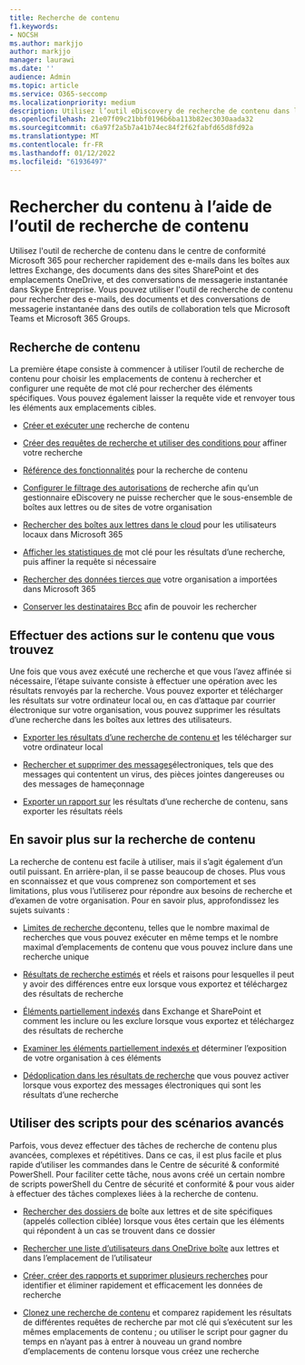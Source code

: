 ```yaml
---
title: Recherche de contenu
f1.keywords:
- NOCSH
ms.author: markjjo
author: markjjo
manager: laurawi
ms.date: ''
audience: Admin
ms.topic: article
ms.service: O365-seccomp
ms.localizationpriority: medium
description: Utilisez l’outil eDiscovery de recherche de contenu dans le Centre de conformité Microsoft 365 pour trouver rapidement des messages électroniques dans des boîtes aux lettres Exchange, des documents dans des sites SharePoint et des emplacements OneDrive, ainsi que des conversations de messagerie instantanée dans Skype Entreprise.
ms.openlocfilehash: 21e07f09c21bbf0196b6ba113b82ec3030aada32
ms.sourcegitcommit: c6a97f2a5b7a41b74ec84f2f62fabfd65d8fd92a
ms.translationtype: MT
ms.contentlocale: fr-FR
ms.lasthandoff: 01/12/2022
ms.locfileid: "61936497"
---
```

# <a name="search-for-content-using-the-content-search-tool"></a>Rechercher du contenu à l’aide de l’outil de recherche de contenu

Utilisez l'outil de recherche de contenu dans le centre de conformité Microsoft 365 pour rechercher rapidement des e-mails dans les boîtes aux lettres Exchange, des documents dans des sites SharePoint et des emplacements OneDrive, et des conversations de messagerie instantanée dans Skype Entreprise. Vous pouvez utiliser l'outil de recherche de contenu pour rechercher des e-mails, des documents et des conversations de messagerie instantanée dans des outils de collaboration tels que Microsoft Teams et Microsoft 365 Groups.
  
## <a name="search-for-content"></a>Recherche de contenu

La première étape consiste à commencer à utiliser l’outil de recherche de contenu pour choisir les emplacements de contenu à rechercher et configurer une requête de mot clé pour rechercher des éléments spécifiques. Vous pouvez également laisser la requête vide et renvoyer tous les éléments aux emplacements cibles.
  
- [Créer et exécuter une](content-search.md) recherche de contenu

- [Créer des requêtes de recherche et utiliser des conditions pour](keyword-queries-and-search-conditions.md) affiner votre recherche

- [Référence des fonctionnalités](content-search-reference.md) pour la recherche de contenu

- [Configurer le filtrage des autorisations](permissions-filtering-for-content-search.md) de recherche afin qu’un gestionnaire eDiscovery ne puisse rechercher que le sous-ensemble de boîtes aux lettres ou de sites de votre organisation

- [Rechercher des boîtes aux lettres dans le cloud](search-cloud-based-mailboxes-for-on-premises-users.md) pour les utilisateurs locaux dans Microsoft 365

- [Afficher les statistiques de](view-keyword-statistics-for-content-search.md) mot clé pour les résultats d’une recherche, puis affiner la requête si nécessaire

- [Rechercher des données tierces que](use-content-search-to-search-third-party-data-that-was-imported.md) votre organisation a importées dans Microsoft 365

- [Conserver les destinataires Bcc](/exchange/policy-and-compliance/holds/preserve-bcc-recipients-and-group-members) afin de pouvoir les rechercher

## <a name="perform-actions-on-content-you-find"></a>Effectuer des actions sur le contenu que vous trouvez

Une fois que vous avez exécuté une recherche et que vous l’avez affinée si nécessaire, l’étape suivante consiste à effectuer une opération avec les résultats renvoyés par la recherche. Vous pouvez exporter et télécharger les résultats sur votre ordinateur local ou, en cas d’attaque par courrier électronique sur votre organisation, vous pouvez supprimer les résultats d’une recherche dans les boîtes aux lettres des utilisateurs.
  
- [Exporter les résultats d’une recherche de contenu et](export-search-results.md) les télécharger sur votre ordinateur local

- [Rechercher et supprimer des messages](search-for-and-delete-messages-in-your-organization.md)électroniques, tels que des messages qui contentent un virus, des pièces jointes dangereuses ou des messages de hameçonnage

- [Exporter un rapport sur](export-a-content-search-report.md) les résultats d’une recherche de contenu, sans exporter les résultats réels

## <a name="learn-more-about-content-search"></a>En savoir plus sur la recherche de contenu

La recherche de contenu est facile à utiliser, mais il s’agit également d’un outil puissant. En arrière-plan, il se passe beaucoup de choses. Plus vous en sconnaissez et que vous comprenez son comportement et ses limitations, plus vous l’utiliserez pour répondre aux besoins de recherche et d’examen de votre organisation. Pour en savoir plus, approfondissez les sujets suivants :
  
- [Limites de recherche de](limits-for-content-search.md)contenu, telles que le nombre maximal de recherches que vous pouvez exécuter en même temps et le nombre maximal d’emplacements de contenu que vous pouvez inclure dans une recherche unique

- [Résultats de recherche estimés](differences-between-estimated-and-actual-ediscovery-search-results.md) et réels et raisons pour lesquelles il peut y avoir des différences entre eux lorsque vous exportez et téléchargez des résultats de recherche

- [Éléments partiellement indexés](partially-indexed-items-in-content-search.md) dans Exchange et SharePoint et comment les inclure ou les exclure lorsque vous exportez et téléchargez des résultats de recherche

- [Examiner les éléments partiellement indexés et](investigating-partially-indexed-items-in-ediscovery.md) déterminer l’exposition de votre organisation à ces éléments

- [Dédoplication dans les résultats de recherche](de-duplication-in-ediscovery-search-results.md) que vous pouvez activer lorsque vous exportez des messages électroniques qui sont les résultats d’une recherche

## <a name="use-scripts-for-advanced-scenarios"></a>Utiliser des scripts pour des scénarios avancés

Parfois, vous devez effectuer des tâches de recherche de contenu plus avancées, complexes et répétitives. Dans ce cas, il est plus facile et plus rapide d’utiliser les commandes dans le Centre de sécurité & conformité PowerShell. Pour faciliter cette tâche, nous avons créé un certain nombre de scripts powerShell du Centre de sécurité et conformité & pour vous aider à effectuer des tâches complexes liées à la recherche de contenu.

- [Rechercher des dossiers de](use-content-search-for-targeted-collections.md) boîte  aux lettres et de site spécifiques (appelés collection ciblée) lorsque vous êtes certain que les éléments qui répondent à un cas se trouvent dans ce dossier

- [Rechercher une liste d’utilisateurs dans OneDrive boîte](search-the-mailbox-and-onedrive-for-business-for-a-list-of-users.md) aux lettres et dans l’emplacement de l’utilisateur

- [Créer, créer des rapports et supprimer plusieurs recherches](create-report-on-and-delete-multiple-content-searches.md) pour identifier et éliminer rapidement et efficacement les données de recherche

- [Clonez une recherche de contenu](clone-a-content-search.md) et comparez rapidement les résultats de différentes requêtes de recherche par mot clé qui s’exécutent sur les mêmes emplacements de contenu ; ou utiliser le script pour gagner du temps en n’ayant pas à entrer à nouveau un grand nombre d’emplacements de contenu lorsque vous créez une recherche
